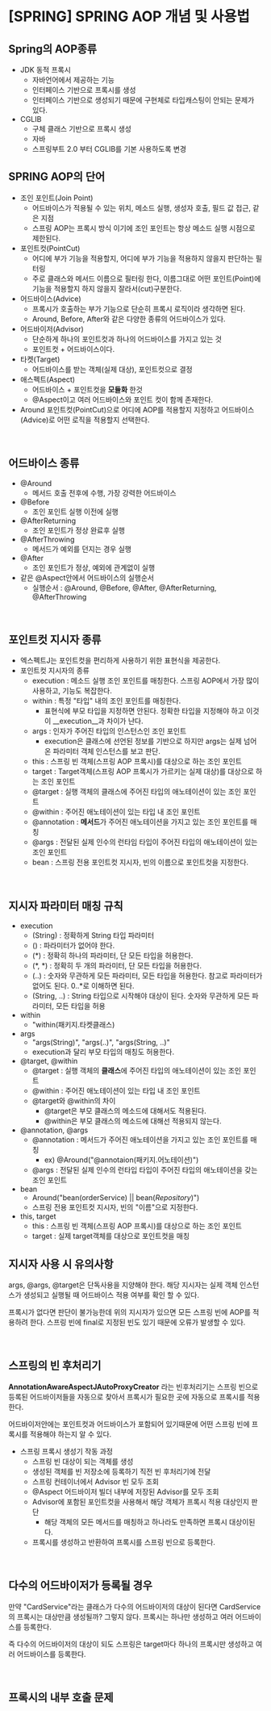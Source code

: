 # [SPRING] SPRING AOP 개념 및 사용법 

## Spring의 AOP종류 
* JDK 동적 프록시
    * 자바언어에서 제공하는 기능 
    * 인터페이스 기반으로 프록시를 생성
    * 인터페이스 기반으로 생성되기 때문에 구현체로 타입캐스팅이 안되는 문제가 있다.
* CGLIB
    * 구체 클래스 기반으로 프록시 생성 
    * 자바
    * 스프링부트 2.0 부터 CGLIB를 기본 사용하도록 변경 


## SPRING AOP의 단어

* 조인 포인트(Join Point)
    * 어드바이스가 적용될 수 있는 위치, 메소드 실행, 생성자 호출, 필드 값 접근, 같은 지점
    * 스프링 AOP는 프록시 방식 이기에 조인 포인트는 항상 메소드 실행 시점으로 제한된다.
* 포인트컷(PointCut)
    * 어디에 부가 기능을 적용할지, 어디에 부가 기능을 적용하지 않을지 판단하는 필터링 
    * 주로 클래스와 메서드 이름으로 필터링 한다, 이름그대로 어떤 포인트(Point)에
       기능을 적용할지 하지 않을지 잘라서(cut)구분한다. 
* 어드바이스(Advice)
    * 프록시가 호출하는 부가 기능으로 단순히 프록시 로직이라 생각하면 된다. 
    * Around, Before, After와 같은 다양한 종류의 어드바이스가 있다.
* 어드바이저(Advisor)
    * 단순하게 하나의 포인트컷과 하나의 어드바이스를 가지고 있는 것 
    * 포인트컷 + 어드바이스이다. 
* 타켓(Target) 
    * 어드바이스를 받는 객체(실제 대상), 포인트컷으로 결정
* 애스펙트(Aspect)
    * 어드바이스 + 포인트컷을 __모듈화__ 한것 
    * @Aspect이고 여러 어드바이스와 포인트 컷이 함께 존재한다.
* Around
포인트컷(PointCut)으로 어디에 AOP를 적용할지 지정하고 어드바이스(Advice)로 어떤 로직을 적용할지 선택한다.

<br/>


## 어드바이스 종류 
* @Around
    * 메서드 호출 전후에 수행, 가장 강력한 어드바이스
* @Before
    * 조인 포인트 실행 이전에 실행 
* @AfterReturning
    * 조인 포인트가 정상 완료후 실행
* @AfterThrowing
    * 메서드가 예외를 던지는 경우 실행
* @After
    * 조인 포인트가 정상, 예외에 관계없이 실행
* 같은 @Aspect안에서 어드바이스의 실행순서
    * 실행순서 : @Around, @Before, @After, @AfterReturning, @AfterThrowing

<br/>


## 포인트컷 지시자 종류 
* 엑스펙트J는 포인트컷을 편리하게 사용하기 위한 표현식을 제공한다.
* 포인트컷 지시자의 종류 
    * execution : 메소드 실행 조인 포인트를 매칭한다. 스프링 AOP에서 가장 많이 사용하고, 기능도 복잡한다.         
    * within : 특정 "타입" 내의 조인 포인트를 매칭한다. 
        * 표현식에 부모 타입을 지정하면 안된다. 정확한 타입을 지정해야 하고 이것이 __execution__과 차이가 난다.
    * args : 인자가 주어진 타입의 인스턴스인 조인 포인트
        * execution은 클래스에 선언된 정보를 기반으로 하지만 args는 실제 넘어온 파라미터 객체 인스턴스를 보고 판단.
    * this : 스프링 빈 객체(스프링 AOP 프록시)를 대상으로 하는 조인 포인트 
    * target : Target객체(스프링 AOP 프록시가 가르키는 실제 대상)를 대상으로 하는 조인 포인트 
    * @target : 실행 객체의 클래스에 주어진 타입의 애노테이션이 있는 조인 포인트 
    * @within : 주어진 애노테이션이 있는 타입 내 조인 포인트
    * @annotation : <b>메서드</b>가 주어진 애노테이션을 가지고 있는 조인 포인트를 매칭 
    * @args : 전달된 실제 인수의 런타임 타입이 주어진 타입의 애노테이션이 있는 조인 포인트
    * bean : 스프링 전용 포인트컷 지시자, 빈의 이름으로 포인트컷을 지정한다.

<br/>

## 지시자 파라미터 매칭 규칙 
* execution
    * (String) : 정확하게 String 타입 파라미터 
    * () : 파라미터가 없어야 한다. 
    * (*) : 정확히 하나의 파라미터, 단 모든 타입을 허용한다.
    * (*, *) : 정확히 두 개의 파라미터, 단 모든 타입을 허용한다. 
    * (..) : 숫자와 무관하게 모든 파라미터, 모든 타입을 허용한다. 참고로 파라미터가 없어도 된다. 0..*로 이해하면 된다. 
    * (String, ..) : String 타입으로 시작해야 대상이 된다. 숫자와 무관하게 모든 파라미터, 모든 타입을 허용
* within 
    * "within(패키지.타켓클래스)
* args
    * "args(String)", "args(..)", "args(String, ..)"
    * execution과 달리 부모 타입의 매칭도 허용한다. 
* @target, @within
    * @target : 실행 객체의 <b>클래스</b>에 주어진 타입의 애노테이션이 있는 조인 포인트
    * @within : 주어진 애노테이션이 있는 타입 내 조인 포인트
    * @target와  @within의 차이
        * @target은 부모 클래스의 메소드에 대해서도 적용된다.
        * @within은 부모 클래스의 메소드에 대해선 적용되지 않는다.
* @annotation, @args
    * @annotation : 메서드가 주어진 애노테이션을 가지고 있는 조인 포인트를 매칭
        * ex) @Around("@annotaion(패키지.어노테이션)")
    * @args : 전달된 실제 인수의 런타입 타입이 주어진 타입의 애노테이션을 갖는 조인 포인트
* bean
    * Around("bean(orderService) || bean(*Repository*)")  
    * 스프링 전용 포인트컷 지시자, 빈의 "이름"으로 지정한다.  
* this, target
    * this : 스프링 빈 객체(스프링 AOP 프록시)를 대상으로 하는 조인 포인트
    * target : 실제 target객체를 대상으로 포인트컷을 매칭    


## 지시자 사용 시 유의사항 
args, @args, @target은 단독사용을 지양해야 한다.
해당 지시자는 실제 객체 인스턴스가 생성되고 실행될 때 어드바이스 적용 여부를 확인 할 수 있다. 

프록시가 없다면 판단이 불가능한데 위의 지시자가 있으면 모든 스프링 빈에 AOP를 적용하려 한다. 스프링 빈에 final로 지정된 빈도 있기 때문에 오류가 발생할 수 있다. 

</br>


## 스프링의 빈 후처리기 
__AnnotationAwareAspectJAutoProxyCreator__ 라는 빈후처리기는 스프링 빈으로 등록된 어드바이저들을 자동으로 찾아서 프록시가 필요한 곳에 자동으로 프록시를 적용한다. 

어드바이저안에는 포인트컷과 어드바이스가 포함되어 있기때문에 어떤 스프링 빈에 프록시를 적용해야 하는지 알 수 있다. 

* 스프링 프록시 생성기 작동 과정 
    * 스프링 빈 대상이 되는 객체를 생성
    * 생성된 객체를 빈 저장소에 등록하기 직전 빈 후처리기에 전달
    * 스프링 컨테이너에서 Advisor 빈 모두 조회
    * @Aspect 어드바이저 빌더 내부에 저장된 Advisor를 모두 조회 
    * Advisor에 포함된 포인트컷을 사용해서 해당 객체가 프록시 적용 대상인지 판단
        * 해당 객체의 모든 메서드를 매칭하고 하나라도 만족하면 프록시 대상이된다. 
    * 프록시를 생성하고 반환하여 프록시를 스프링 빈으로 등록한다.

<br/>

## 다수의 어드바이저가 등록될 경우 
만약 "CardService"라는 클래스가 다수의 어드바이저의 대상이 된다면 CardService의 프록시는 대상만큼 생성될까? 그렇지 않다. 프록시는 하나만 생성하고 여러 어드바이스를 등록한다.

즉 다수의 어드바이저의 대상이 되도 스프링은 target마다 하나의 프록시만 생성하고 여러 어드바이스를 등록한다. 

<br/>

## 프록시의 내부 호출 문제 




